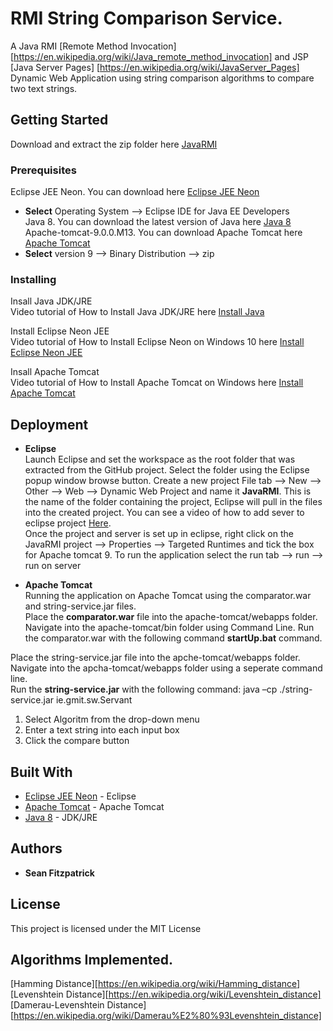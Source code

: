 # RMI String Comparison Service.          

A Java RMI [Remote Method Invocation] [https://en.wikipedia.org/wiki/Java_remote_method_invocation] and JSP [Java Server Pages] [https://en.wikipedia.org/wiki/JavaServer_Pages] Dynamic Web Application using string comparison algorithms to compare two text strings.        

## Getting Started

Download and extract the zip folder here [JavaRMI](https://github.com/seanJosephFitzpatrick/JavaRMI) 

### Prerequisites

Eclipse JEE Neon. You can download here [Eclipse JEE Neon](https://www.genuitec.com/eclipse-neon/)       
* **Select** Operating System --> Eclipse IDE for Java EE Developers                    
Java 8. You can download the latest version of Java here [Java 8](http://www.oracle.com/technetwork/java/javase/downloads/jdk8-downloads-2133151.html)   
Apache-tomcat-9.0.0.M13. You can download Apache Tomcat here [Apache Tomcat](https://tomcat.apache.org/download-90.cgi)        
* **Select** version 9 --> Binary Distribution --> zip                              

### Installing

Insall Java JDK/JRE                
Video tutorial of How to Install Java JDK/JRE here [Install Java](https://www.youtube.com/watch?v=FzKcJK68z2k)      

Install Eclipse Neon JEE             
Video tutorial of How to Install Eclipse Neon on Windows 10 here [Install Eclipse Neon JEE](https://www.youtube.com/watch?v=TJ8aGFqI9x0)    

Insall Apache Tomcat               
Video tutorial of How to Install Apache Tomcat on Windows here [Install Apache Tomcat](https://www.youtube.com/watch?v=th2fXIwyw4M) 

## Deployment

* **Eclipse**          
Launch Eclipse and set the workspace as the root folder that was extracted from the GitHub project. Select the folder using the Eclipse popup window browse button. Create a new project File tab --> New --> Other --> Web --> Dynamic Web Project and name it **JavaRMI**. This is the name of the folder containing the project, Eclipse will pull in the files into the created project. You can see a video of how to add sever to eclipse project [Here](https://www.youtube.com/watch?v=2kIiSeY71oQ).               
Once the project and server is set up in eclipse, right click on the JavaRMI project --> Properties --> Targeted Runtimes and tick the box for Apache tomcat 9. To run the application select the run tab --> run --> run on server

* **Apache Tomcat**         
Running the application on Apache Tomcat using the comparator.war and string-service.jar files.       
Place the **comparator.war** file into the apache-tomcat/webapps folder. Navigate into the apache-tomcat/bin folder using Command Line. Run the comparator.war with the following command **startUp.bat** command.             

Place the string-service.jar file into the apche-tomcat/webapps folder. Navigate into the apcha-tomcat/webapps folder using a seperate command line.     
Run the **string-service.jar** with the following command: java –cp ./string-service.jar ie.gmit.sw.Servant 

1) Select Algoritm from the drop-down menu        
2) Enter a text string into each input box         
3) Click the compare button 

## Built With

* [Eclipse JEE Neon](https://www.genuitec.com/eclipse-neon/)  - Eclipse
* [Apache Tomcat](https://tomcat.apache.org/download-90.cgi) - Apache Tomcat
* [Java 8](http://www.oracle.com/technetwork/java/javase/downloads/jdk8-downloads-2133151.html) - JDK/JRE                    

## Authors

* **Sean Fitzpatrick**

## License

This project is licensed under the MIT License

## Algorithms Implemented.      

[Hamming Distance][https://en.wikipedia.org/wiki/Hamming_distance]         
[Levenshtein Distance][https://en.wikipedia.org/wiki/Levenshtein_distance]   
[Damerau-Levenshtein Distance][https://en.wikipedia.org/wiki/Damerau%E2%80%93Levenshtein_distance]    